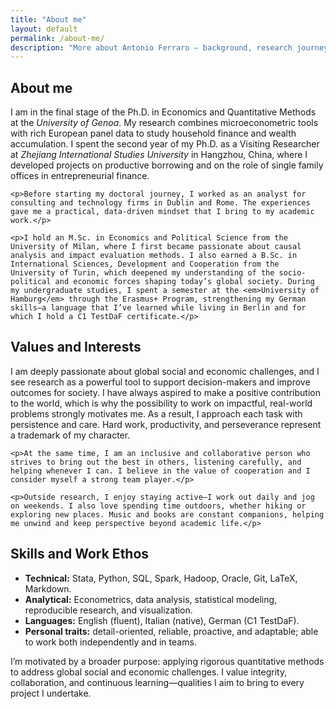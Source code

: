 ```yaml
---
title: "About me"
layout: default
permalink: /about-me/
description: "More about Antonio Ferraro — background, research journey, and motivation."
---
```


<section id="about-full">
  <h2>About me</h2>
  <div class="card">
    <p>I am in the final stage of the Ph.D. in Economics and Quantitative Methods at the <em>University of Genoa</em>.  My research combines microeconometric tools with rich European panel data to study household finance and wealth accumulation. I spent the second year of my Ph.D. as a Visiting Researcher at <em>Zhejiang International Studies University</em> in Hangzhou, China, where I developed projects on productive borrowing and on the role of single family offices in entrepreneurial finance.</p>

    <p>Before starting my doctoral journey, I worked as an analyst for consulting and technology firms in Dublin and Rome. The experiences gave me a practical, data-driven mindset that I bring to my academic work.</p>

    <p>I hold an M.Sc. in Economics and Political Science from the University of Milan, where I first became passionate about causal analysis and impact evaluation methods. I also earned a B.Sc. in International Sciences, Development and Cooperation from the University of Turin, which deepened my understanding of the socio-political and economic forces shaping today’s global society. During my undergraduate studies, I spent a semester at the <em>University of Hamburg</em> through the Erasmus+ Program, strengthening my German skills—a language that I’ve learned while living in Berlin and for which I hold a C1 TestDaF certificate.</p>
  </div>
</section>

<section id="values" style="margin-top:22px;">
  <h2>Values and Interests</h2>
  <div class="card">
    <p>I am deeply passionate about global social and economic challenges, and I see research as a powerful tool to support decision-makers and improve outcomes for society. I have always aspired to make a positive contribution to the world, which is why the possibility to work on impactful, real-world problems strongly motivates me. As a result, I approach each task with persistence and care. Hard work, productivity, and perseverance represent a trademark of my character.</p>

    <p>At the same time, I am an inclusive and collaborative person who strives to bring out the best in others, listening carefully, and helping whenever I can. I believe in the value of cooperation and I consider myself a strong team player.</p>

    <p>Outside research, I enjoy staying active—I work out daily and jog on weekends. I also love spending time outdoors, whether hiking or exploring new places. Music and books are constant companions, helping me unwind and keep perspective beyond academic life.</p>
  </div>
</section>

<section id="skills" style="margin-top:22px;">
  <h2>Skills and Work Ethos</h2>
  <div class="card">
    <ul class="plain">
      <li class="item"><strong>Technical:</strong> Stata, Python, SQL, Spark, Hadoop, Oracle, Git, LaTeX, Markdown.</li>
      <li class="item"><strong>Analytical:</strong> Econometrics, data analysis, statistical modeling, reproducible research, and visualization.</li>
      <li class="item"><strong>Languages:</strong> English (fluent), Italian (native), German (C1 TestDaF).</li>
      <li class="item"><strong>Personal traits:</strong> detail-oriented, reliable, proactive, and adaptable; able to work both independently and in teams.</li>
    </ul>
    <p style="margin-top:14px;">I’m motivated by a broader purpose: applying rigorous quantitative methods to address global social and economic challenges. I value integrity, collaboration, and continuous learning—qualities I aim to bring to every project I undertake.</p>
  </div>
</section>
